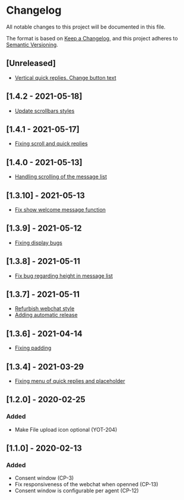 # Changelog

All notable changes to this project will be documented in this file.

The format is based on [Keep a Changelog](https://keepachangelog.com/en/1.0.0/),
and this project adheres to [Semantic Versioning](https://semver.org/spec/v2.0.0.html).

## [Unreleased]

- [Vertical quick replies. Change button text](https://wealize.atlassian.net/browse/MAL-244)

## [1.4.2 - 2021-05-18]

- [Update scrollbars styles]()

## [1.4.1 - 2021-05-17]

- [Fixing scroll and quick replies]()

## [1.4.0 - 2021-05-13]

- [Handling scrolling of the message list]()

## [1.3.10] - 2021-05-13

- [Fix show welcome message function]()

## [1.3.9] - 2021-05-12

- [Fixing display bugs]()

## [1.3.8] - 2021-05-11

- [Fix bug regarding height in message list]()

## [1.3.7] - 2021-05-11

- [Refurbish webchat style](https://wealize.atlassian.net/browse/FAQ21021-12)
- [Adding automatic release]()

## [1.3.6] - 2021-04-14

- [Fixing padding](https://wealize.atlassian.net/browse/TEC20047-17)

## [1.3.4] - 2021-03-29

- [Fixing menu of quick replies and placeholder](https://wealize.atlassian.net/browse/TEC20047-16)

## [1.2.0] - 2020-02-25

### Added

- Make File upload icon optional (YOT-204)

## [1.1.0] - 2020-02-13

### Added

- Consent window (CP-3)
- Fix responsiveness of the webchat when openned (CP-13)
- Consent window is configurable per agent (CP-12)
